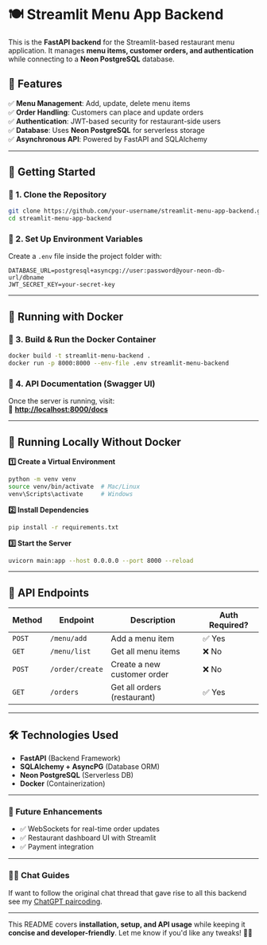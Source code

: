 # **🍽️ Streamlit Menu App Backend**  
This is the **FastAPI backend** for the Streamlit-based restaurant menu application. It manages **menu items, customer orders, and authentication** while connecting to a **Neon PostgreSQL** database.  

## **📌 Features**  
✅ **Menu Management**: Add, update, delete menu items  
✅ **Order Handling**: Customers can place and update orders  
✅ **Authentication**: JWT-based security for restaurant-side users  
✅ **Database**: Uses **Neon PostgreSQL** for serverless storage  
✅ **Asynchronous API**: Powered by FastAPI and SQLAlchemy  

---

## **🚀 Getting Started**  

### **🔹 1. Clone the Repository**  
```bash
git clone https://github.com/your-username/streamlit-menu-app-backend.git
cd streamlit-menu-app-backend
```

### **🔹 2. Set Up Environment Variables**  
Create a `.env` file inside the project folder with:  
```
DATABASE_URL=postgresql+asyncpg://user:password@your-neon-db-url/dbname
JWT_SECRET_KEY=your-secret-key
```

---

## **🐳 Running with Docker**  

### **🔹 3. Build & Run the Docker Container**  
```bash
docker build -t streamlit-menu-backend .
docker run -p 8000:8000 --env-file .env streamlit-menu-backend
```

### **🔹 4. API Documentation (Swagger UI)**  
Once the server is running, visit:  
📌 **[http://localhost:8000/docs](http://localhost:8000/docs)**  

---

## **🔧 Running Locally Without Docker**  
**1️⃣ Create a Virtual Environment**  
```bash
python -m venv venv
source venv/bin/activate  # Mac/Linux
venv\Scripts\activate     # Windows
```

**2️⃣ Install Dependencies**  
```bash
pip install -r requirements.txt
```

**3️⃣ Start the Server**  
```bash
uvicorn main:app --host 0.0.0.0 --port 8000 --reload
```

---

## **📌 API Endpoints**
| Method | Endpoint         | Description                  | Auth Required? |
|--------|----------------|-----------------------------|---------------|
| `POST` | `/menu/add`     | Add a menu item             | ✅ Yes        |
| `GET`  | `/menu/list`    | Get all menu items          | ❌ No         |
| `POST` | `/order/create` | Create a new customer order | ❌ No         |
| `GET`  | `/orders`       | Get all orders (restaurant) | ✅ Yes        |

---

## **🛠️ Technologies Used**  
- **FastAPI** (Backend Framework)  
- **SQLAlchemy + AsyncPG** (Database ORM)  
- **Neon PostgreSQL** (Serverless DB)  
- **Docker** (Containerization)  

---

### **🚀 Future Enhancements**  
- ✅ WebSockets for real-time order updates  
- ✅ Restaurant dashboard UI with Streamlit  
- ✅ Payment integration  

---

### **👨‍💻 Chat Guides**  
If want to follow the original chat thread that gave rise to all this backend see my [ChatGPT paircoding](https://chatgpt.com/share/67d4888a-fd74-8010-a2a9-00ef00001e44).

---

This README covers **installation, setup, and API usage** while keeping it **concise and developer-friendly**. Let me know if you'd like any tweaks! 🚀🔥

### 
